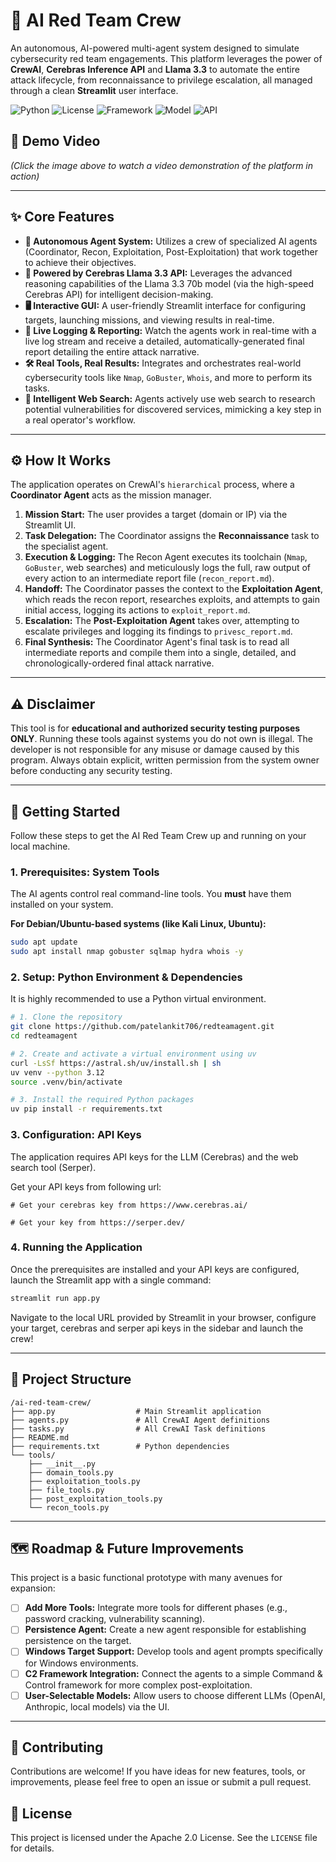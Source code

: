 # 🤖 AI Red Team Crew

An autonomous, AI-powered multi-agent system designed to simulate cybersecurity red team engagements. This platform leverages the power of **CrewAI**, **Cerebras Inference API** and **Llama 3.3** to automate the entire attack lifecycle, from reconnaissance to privilege escalation, all managed through a clean **Streamlit** user interface.

![Python](https://img.shields.io/badge/Python-3.12%2B-blue.svg)  ![License](https://img.shields.io/badge/License-Apache-green.svg)  ![Framework](https://img.shields.io/badge/Framework-CrewAI-orange.svg)  ![Model](https://img.shields.io/badge/Model-Llama_3.3-violet.svg)  ![API](https://img.shields.io/badge/API-Cerebras-red.svg)

## 🎥 Demo Video

[](https://youtu.be/U3FU36HlAB0 "AI Red Team Crew - Click to Watch Demo")

*(Click the image above to watch a video demonstration of the platform in action)*

---

## ✨ Core Features

*   **🤖 Autonomous Agent System:** Utilizes a crew of specialized AI agents (Coordinator, Recon, Exploitation, Post-Exploitation) that work together to achieve their objectives.
*   **🚀 Powered by Cerebras Llama 3.3 API:** Leverages the advanced reasoning capabilities of the Llama 3.3 70b model (via the high-speed Cerebras API) for intelligent decision-making.
*   **🖥️ Interactive GUI:** A user-friendly Streamlit interface for configuring targets, launching missions, and viewing results in real-time.
*   **📝 Live Logging & Reporting:** Watch the agents work in real-time with a live log stream and receive a detailed, automatically-generated final report detailing the entire attack narrative.
*   **🛠️ Real Tools, Real Results:** Integrates and orchestrates real-world cybersecurity tools like `Nmap`, `GoBuster`, `Whois`, and more to perform its tasks.
*   **🧠 Intelligent Web Search:** Agents actively use web search to research potential vulnerabilities for discovered services, mimicking a key step in a real operator's workflow.

---

## ⚙️ How It Works

The application operates on CrewAI's `hierarchical` process, where a **Coordinator Agent** acts as the mission manager.

1.  **Mission Start:** The user provides a target (domain or IP) via the Streamlit UI.
2.  **Task Delegation:** The Coordinator assigns the **Reconnaissance** task to the specialist agent.
3.  **Execution & Logging:** The Recon Agent executes its toolchain (`Nmap`, `GoBuster`, web searches) and meticulously logs the full, raw output of every action to an intermediate report file (`recon_report.md`).
4.  **Handoff:** The Coordinator passes the context to the **Exploitation Agent**, which reads the recon report, researches exploits, and attempts to gain initial access, logging its actions to `exploit_report.md`.
5.  **Escalation:** The **Post-Exploitation Agent** takes over, attempting to escalate privileges and logging its findings to `privesc_report.md`.
6.  **Final Synthesis:** The Coordinator Agent's final task is to read all intermediate reports and compile them into a single, detailed, and chronologically-ordered final attack narrative.

---

## ⚠️ Disclaimer

This tool is for **educational and authorized security testing purposes ONLY**. Running these tools against systems you do not own is illegal. The developer is not responsible for any misuse or damage caused by this program. Always obtain explicit, written permission from the system owner before conducting any security testing.

---

## 🚀 Getting Started

Follow these steps to get the AI Red Team Crew up and running on your local machine.

### 1. Prerequisites: System Tools

The AI agents control real command-line tools. You **must** have them installed on your system.

**For Debian/Ubuntu-based systems (like Kali Linux, Ubuntu):**
```bash
sudo apt update
sudo apt install nmap gobuster sqlmap hydra whois -y
```

### 2. Setup: Python Environment & Dependencies

It is highly recommended to use a Python virtual environment.

```bash
# 1. Clone the repository
git clone https://github.com/patelankit706/redteamagent.git
cd redteamagent

# 2. Create and activate a virtual environment using uv
curl -LsSf https://astral.sh/uv/install.sh | sh
uv venv --python 3.12
source .venv/bin/activate

# 3. Install the required Python packages
uv pip install -r requirements.txt
```

### 3. Configuration: API Keys

The application requires API keys for the LLM (Cerebras) and the web search tool (Serper).

 Get your API keys from following url:

```env
# Get your cerebras key from https://www.cerebras.ai/

# Get your key from https://serper.dev/
```

### 4. Running the Application

Once the prerequisites are installed and your API keys are configured, launch the Streamlit app with a single command:

```bash
streamlit run app.py
```

Navigate to the local URL provided by Streamlit in your browser, configure your target, cerebras and serper api keys in the sidebar and launch the crew!

---

## 📁 Project Structure

```
/ai-red-team-crew/
├── app.py                  # Main Streamlit application
├── agents.py               # All CrewAI Agent definitions
├── tasks.py                # All CrewAI Task definitions
├── README.md               
├── requirements.txt        # Python dependencies
└── tools/
    ├── __init__.py
    ├── domain_tools.py
    ├── exploitation_tools.py
    ├── file_tools.py
    ├── post_exploitation_tools.py
    └── recon_tools.py
```

---

## 🗺️ Roadmap & Future Improvements

This project is a basic functional prototype with many avenues for expansion:

*   [ ] **Add More Tools:** Integrate more tools for different phases (e.g., password cracking, vulnerability scanning).
*   [ ] **Persistence Agent:** Create a new agent responsible for establishing persistence on the target.
*   [ ] **Windows Target Support:** Develop tools and agent prompts specifically for Windows environments.
*   [ ] **C2 Framework Integration:** Connect the agents to a simple Command & Control framework for more complex post-exploitation.
*   [ ] **User-Selectable Models:** Allow users to choose different LLMs (OpenAI, Anthropic, local models) via the UI.

---

## 🤝 Contributing

Contributions are welcome! If you have ideas for new features, tools, or improvements, please feel free to open an issue or submit a pull request.

## 📜 License

This project is licensed under the Apache 2.0 License. See the `LICENSE` file for details.